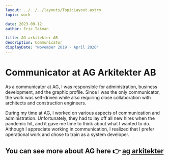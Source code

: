 ```yaml
---
layout: ../../../layouts/TopicLayout.astro
topic: work

date: 2023-09-12
author: Eric Takman

title: AG arkitekter AB
description: Communicator
displayDate: "November 2019 - April 2020"
---
```


# Communicator at AG Arkitekter AB

As a communicator at AG, I was responsible for administration, business development, and the graphic profile. Since I was the only communicator, the work was self-driven while also requiring close collaboration with architects and construction engineers.

During my time at AG, I worked on various aspects of communication and administration. Unfortunately, they had to lay off all new hires when the pandemic hit, and it gave me time to think about what I wanted to do. Although I appreciate working in communication, I realized that I prefer operational work and chose to train as a system developer.

<div class="pt-2"></div>

## You can see more about AG here 👉 [ag arkitekter](http://agarkitekter.se/)